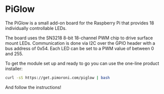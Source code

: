 <!--
---
name: PiGlow
class: board
type: led
formfactor: Custom
manufacturer: Pimoroni
description: Simply 18 LEDs in a spiral pattern controllable in Python
url: http://shop.pimoroni.com/products/piglow
github: https://github.com/pimoroni/piglow
buy: http://shop.pimoroni.com/products/piglow
image: 'piglow.png'
pincount: 26
eeprom: no
power:
  '1':
  '2':
  '17':
ground:
  '14':
pin:
  '3':
    mode: i2c
  '5':
    mode: i2c
install:
  'devices':
  - 'i2c'
i2c:
  '0x54':
    name: LED driver
    device: sn3218
-->
# PiGlow

The PiGlow is a small add-on board for the Raspberry Pi that provides 18 individually controllable LEDs.

The board uses the SN3218 8-bit 18-channel PWM chip to drive surface mount LEDs. Communication is done via I2C over the GPIO header with a bus address of 0x54. Each LED can be set to a PWM value of between 0 and 255.

To get the module set up and ready to go you can use the one-line product installer:

```bash
curl -sS https://get.pimoroni.com/piglow | bash
```

And follow the instructions!
